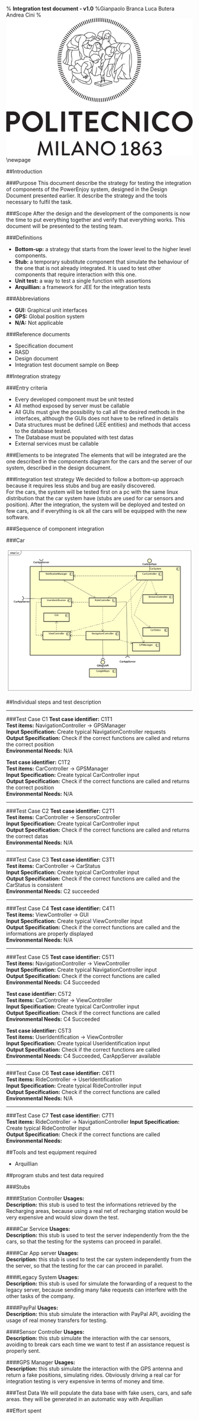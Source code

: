 % **Integration test document - v1.0**
%Gianpaolo Branca
 Luca Butera
 Andrea Cini
 %![](polimi.png)\newpage

##Introduction

###Purpose
This document describe the strategy for testing the integration of components of the PowerEnjoy system, designed in the Design Document presented earlier. It describe the strategy and the tools necessary to fulfil the task.

###Scope
After the design and the development of the components is now the time to put everything together and verify that everything works. This document will be presented to the testing team.

###Definitions
* __Bottom-up:__ a strategy that starts from the lower level to the higher level components.
* __Stub:__ a temporary substitute component that simulate the behaviour of the one that is not already integrated. It is used to test other components that require interaction with this one.
* __Unit test:__ a way to test a single function with assertions
* __Arquillian:__ a framework for JEE for the integration tests

###Abbreviations
* __GUI:__ Graphical unit interfaces
* __GPS:__ Global position system
* __N/A:__ Not applicable

###Reference documents
* Specification document
* RASD
* Design document
* Integration test document sample on Beep

##Integration strategy

###Entry criteria
* Every developed component must be unit tested
* All method exposed by server must be callable
* All GUIs must give the possibility to call all the desired methods in the interfaces, although the GUIs does not have to be refined in details
* Data structures must be defined (JEE entities) and methods that access to the database tested.
* The Database must be populated with test datas
* External services must be callable

###Elements to be integrated
The elements that will be integrated are the one described in the components diagram for the cars and the server of our system, described in the design document.

###Integration test strategy
We decided to follow a bottom-up approach because it requires less stubs and bug are easily discovered.  
For the cars, the system will be tested first on a pc with the same linux distribution that the car system have (stubs are used for car sensors and position). After the integration, the system will be deployed and tested on few cars, and if everything is ok all the cars will be equipped with the new software.

###Sequence of component integration

###Car

![](images/CarSystem.png)

##Individual steps and test description

---

###Test Case C1
__Test case identifier:__ C1T1  
__Test items:__ NavigationController -> GPSManager  
__Input Specification:__  Create typical NavigationController requests  
__Output Specification:__ Check if the correct functions are called and returns the correct position  
__Environmental Needs:__ N/A

__Test case identifier:__ C1T2  
__Test items:__ CarController -> GPSManager  
__Input Specification:__  Create typical CarController input  
__Output Specification:__ Check if the correct functions are called and returns the correct position  
__Environmental Needs:__ N/A

----

###Test Case C2
__Test case identifier:__ C2T1  
__Test items:__ CarController -> SensorsController  
__Input Specification:__  Create typical CarController input  
__Output Specification:__ Check if the correct functions are called and returns the correct datas  
__Environmental Needs:__ N/A

----

###Test Case C3
__Test case identifier:__ C3T1  
__Test items:__ CarController -> CarStatus  
__Input Specification:__  Create typical CarController input  
__Output Specification:__ Check if the correct functions are called and the CarStatus is consistent  
__Environmental Needs:__ C2 succeeded

----

###Test Case C4
__Test case identifier:__ C4T1  
__Test items:__ ViewController -> GUI  
__Input Specification:__  Create typical ViewController input  
__Output Specification:__ Check if the correct functions are called and the informations are properly displayed  
__Environmental Needs:__ N/A

----

###Test Case C5
__Test case identifier:__ C5T1  
__Test items:__ NavigationController -> ViewController  
__Input Specification:__  Create typical NavigationController input  
__Output Specification:__ Check if the correct functions are called
__Environmental Needs:__ C4 Succeeded

__Test case identifier:__ C5T2  
__Test items:__ CarController -> ViewController  
__Input Specification:__  Create typical CarController input  
__Output Specification:__ Check if the correct functions are called
__Environmental Needs:__ C4 Succeeded

__Test case identifier:__ C5T3  
__Test items:__ UserIdentification -> ViewController  
__Input Specification:__  Create typical UserIdentification input  
__Output Specification:__ Check if the correct functions are called
__Environmental Needs:__ C4 Succeeded, CarAppServer available

----

###Test Case C6
__Test case identifier:__ C6T1  
__Test items:__  RideController -> UserIdentification  
__Input Specification:__  Create typical RideController input  
__Output Specification:__ Check if the correct functions are called
__Environmental Needs:__ N/A

----

###Test Case C7
__Test case identifier:__ C7T1  
__Test items:__  RideController -> NavigationController
__Input Specification:__  Create typical RideController input  
__Output Specification:__ Check if the correct functions are called
__Environmental Needs:__

##Tools and test equipment required

* Arquillian

##program stubs and test data required

###Stubs

####Station Controller
__Usages:__  
__Description:__ this stub is used to test the informations retrieved by the Recharging areas, because using a real net of recharging station would be very expensive and would slow down the test.

####Car Service
__Usages:__  
__Description:__ this stub is used to test the server independently from the the cars, so that the testing for the systems can proceed in parallel.

####Car App server
__Usages:__  
__Description:__ this stub is used to test the car system independently from the the server, so that the testing for the car can proceed in parallel.

####Legacy System
__Usages:__  
__Description:__ this stub is used for simulate the forwarding of a request to the legacy server, because sending many fake requests can interfere with the other tasks of the company.

####PayPal
__Usages:__  
__Description:__ this stub simulate the interaction with PayPal API, avoiding the usage of real money transfers for testing.

####Sensor Controller
__Usages:__  
__Description:__ this stub simulate the interaction with the car sensors, avoiding to break cars each time we want to test if an assistance request is properly sent.

####GPS Manager
__Usages:__  
__Description:__ this stub simulate the interaction with the GPS antenna and return a fake positions, simulating rides. Obviously driving a real car for integration testing is very expensive in terms of money and time.

###Test Data
We will populate the data base with fake users, cars, and safe areas. they will be generated in an automatic way with Arquillian

##Effort spent
